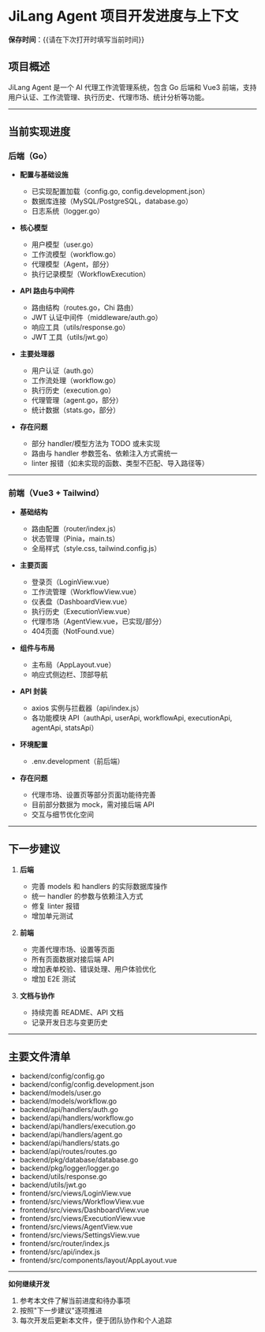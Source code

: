 # JiLang Agent 项目开发进度与上下文

**保存时间**：{{请在下次打开时填写当前时间}}

## 项目概述

JiLang Agent 是一个 AI 代理工作流管理系统，包含 Go 后端和 Vue3 前端，支持用户认证、工作流管理、执行历史、代理市场、统计分析等功能。

---

## 当前实现进度

### 后端（Go）

- **配置与基础设施**
  - 已实现配置加载（config.go, config.development.json）
  - 数据库连接（MySQL/PostgreSQL，database.go）
  - 日志系统（logger.go）

- **核心模型**
  - 用户模型（user.go）
  - 工作流模型（workflow.go）
  - 代理模型（Agent，部分）
  - 执行记录模型（WorkflowExecution）

- **API 路由与中间件**
  - 路由结构（routes.go，Chi 路由）
  - JWT 认证中间件（middleware/auth.go）
  - 响应工具（utils/response.go）
  - JWT 工具（utils/jwt.go）

- **主要处理器**
  - 用户认证（auth.go）
  - 工作流处理（workflow.go）
  - 执行历史（execution.go）
  - 代理管理（agent.go，部分）
  - 统计数据（stats.go，部分）

- **存在问题**
  - 部分 handler/模型方法为 TODO 或未实现
  - 路由与 handler 参数签名、依赖注入方式需统一
  - linter 报错（如未实现的函数、类型不匹配、导入路径等）

---

### 前端（Vue3 + Tailwind）

- **基础结构**
  - 路由配置（router/index.js）
  - 状态管理（Pinia，main.ts）
  - 全局样式（style.css, tailwind.config.js）

- **主要页面**
  - 登录页（LoginView.vue）
  - 工作流管理（WorkflowView.vue）
  - 仪表盘（DashboardView.vue）
  - 执行历史（ExecutionView.vue）
  - 代理市场（AgentView.vue，已实现/部分）
  - 404页面（NotFound.vue）

- **组件与布局**
  - 主布局（AppLayout.vue）
  - 响应式侧边栏、顶部导航

- **API 封装**
  - axios 实例与拦截器（api/index.js）
  - 各功能模块 API（authApi, userApi, workflowApi, executionApi, agentApi, statsApi）

- **环境配置**
  - .env.development（前后端）

- **存在问题**
  - 代理市场、设置页等部分页面功能待完善
  - 目前部分数据为 mock，需对接后端 API
  - 交互与细节优化空间

---

## 下一步建议

1. **后端**
   - 完善 models 和 handlers 的实际数据库操作
   - 统一 handler 的参数与依赖注入方式
   - 修复 linter 报错
   - 增加单元测试

2. **前端**
   - 完善代理市场、设置等页面
   - 所有页面数据对接后端 API
   - 增加表单校验、错误处理、用户体验优化
   - 增加 E2E 测试

3. **文档与协作**
   - 持续完善 README、API 文档
   - 记录开发日志与变更历史

---

## 主要文件清单

- backend/config/config.go
- backend/config/config.development.json
- backend/models/user.go
- backend/models/workflow.go
- backend/api/handlers/auth.go
- backend/api/handlers/workflow.go
- backend/api/handlers/execution.go
- backend/api/handlers/agent.go
- backend/api/handlers/stats.go
- backend/api/routes/routes.go
- backend/pkg/database/database.go
- backend/pkg/logger/logger.go
- backend/utils/response.go
- backend/utils/jwt.go
- frontend/src/views/LoginView.vue
- frontend/src/views/WorkflowView.vue
- frontend/src/views/DashboardView.vue
- frontend/src/views/ExecutionView.vue
- frontend/src/views/AgentView.vue
- frontend/src/views/SettingsView.vue
- frontend/src/router/index.js
- frontend/src/api/index.js
- frontend/src/components/layout/AppLayout.vue

---

**如何继续开发**  
1. 参考本文件了解当前进度和待办事项  
2. 按照"下一步建议"逐项推进  
3. 每次开发后更新本文件，便于团队协作和个人追踪 